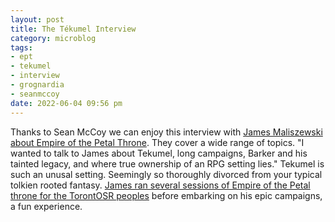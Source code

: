 ```yaml
---
layout: post
title: The Tékumel Interview
category: microblog
tags:
- ept
- tekumel
- interview
- grognardia
- seanmccoy
date: 2022-06-04 09:56 pm
---
```


Thanks to Sean McCoy we can enjoy this interview with [James Maliszewski about Empire of the Petal Throne][1]. They cover a wide range of topics. "I wanted to talk to James about Tekumel, long campaigns, Barker and his tainted legacy, and where true ownership of an RPG setting lies." Tekumel is such an unusal setting. Seemingly so thoroughly divorced from your typical tolkien rooted fantasy. [James ran several sessions of Empire of the Petal throne for the TorontOSR peoples][2] before embarking on his epic campaigns, a fun experience. 


[1]: http://www.failuretolerated.com/james-maliszewski-the-tékumel-interview
[2]: https://save.vs.totalpartykill.ca/play-report/empire-of-the-petal-throne/
